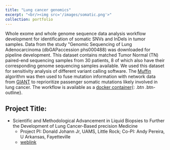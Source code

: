 ```yaml
---
title: "Lung cancer genomics"
excerpt: "<br/><img src='/images/somatic.png'>"
collection: portfolio
---
```


Whole exome and whole genome sequence data analysis workflow development for identification of somatic SNVs and InDels in tumor samples. Data from the study "Genomic Sequencing of Lung Adenocarcinoma (dbGAPaccession phs000488) was downloaded for pipeline development. This dataset contains matched Tumor Normal (TN) paired-end sequencing samples from 30 patients, 8 of which also have their corresponding genome sequencing samples available. We used this dataset for sensitivity analysis of different variant calling software. The [Muffin](https://genomebiology.biomedcentral.com/articles/10.1186/s13059-016-0989-x) algorithm was then used to fuse mutation information with network data from [GIANT](http://giant.princeton.edu/download/) to reprioritize passenger somatic mutations likely involved in lung cancer. 
The workflow is available as a [docker container](https://hub.docker.com/r/pereiralab/wes){: .btn .btn-outline}.  

## Project Title:
* Scientific and Methodological Advancement in Liquid Biopsies to Further the Development of Lung Cancer-Based precision Medicine
  * Project PI: Donald Johann Jr, UAMS, Little Rock; Co-PI: Andy Pereira, U Arkansas, Fayetteville
  * [weblink](https://journals.sagepub.com/doi/abs/10.1177/1535370217750087)  	
 


